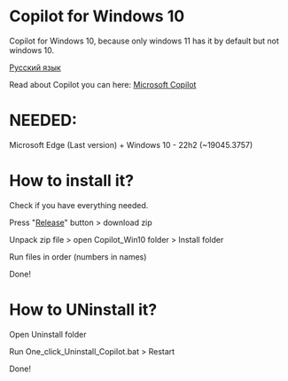# Copilot for Windows 10
Copilot for Windows 10, because only windows 11 has it by default but not windows 10.

[Русский язык](README_RU.md)

Read about Copilot you can here: [Microsoft Copilot](https://blogs.microsoft.com/blog/2023/09/21/announcing-microsoft-copilot-your-everyday-ai-companion/)

# NEEDED:
Microsoft Edge (Last version) + Windows 10 - 22h2 (~19045.3757)

# How to install it?
Check if you have everything needed.

Press "[Release](https://github.com/Nx0Ri/Copilot_win10/releases)" button > download zip

Unpack zip file > open Copilot_Win10 folder > Install folder

Run files in order (numbers in names)

Done!

# How to UNinstall it?

Open Uninstall folder

Run One_click_Uninstall_Copilot.bat > Restart

Done!
